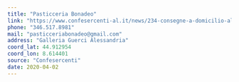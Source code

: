 ```yaml
---
title: "Pasticceria Bonadeo"
link: "https://www.confesercenti-al.it/news/234-consegne-a-domicilio-alessandria-lista-aggiornata-al-26-marzo.html"
phone: "346.517.8981"
mail: "pasticceriabonadeo@gmail.com"
address: "Galleria Guerci Alessandria"
coord_lat: 44.912954
coord_lon: 8.614401
source: "Confesercenti"
date: 2020-04-02
---
```



